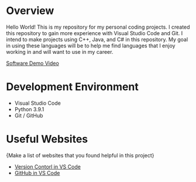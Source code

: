# Overview

Hello World! This is my repository for my personal coding projects. I created this repository to gain more experience with Visual Studio Code and Git. I intend to make projects using C++, Java, and C# in this repository. My goal in using these languages will be to help me find languages that I enjoy working in and will want to use in my career.


[Software Demo Video](http://youtube.link.goes.here)

# Development Environment

* Visual Studio Code
* Python 3.9.1
* Git / GitHub


# Useful Websites

{Make a list of websites that you found helpful in this project}
* [Version Contorl in VS Code](https://code.visualstudio.com/docs/editor/versioncontrol)
* [GitHub in VS Code](https://code.visualstudio.com/docs/editor/github)